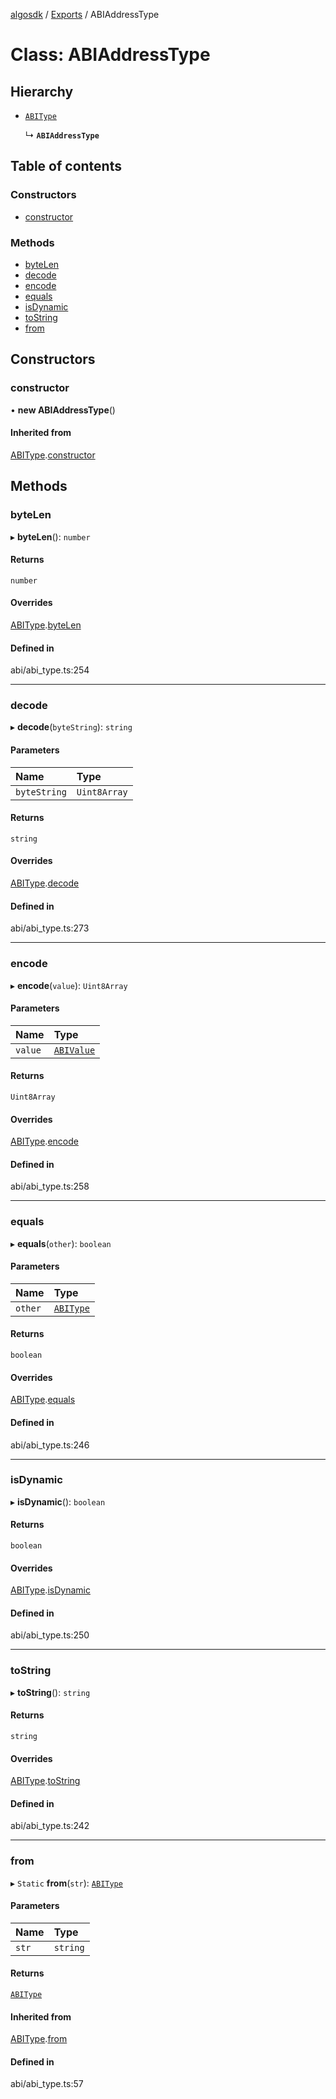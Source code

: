 [algosdk](../README.md) / [Exports](../modules.md) / ABIAddressType

# Class: ABIAddressType

## Hierarchy

- [`ABIType`](ABIType.md)

  ↳ **`ABIAddressType`**

## Table of contents

### Constructors

- [constructor](ABIAddressType.md#constructor)

### Methods

- [byteLen](ABIAddressType.md#bytelen)
- [decode](ABIAddressType.md#decode)
- [encode](ABIAddressType.md#encode)
- [equals](ABIAddressType.md#equals)
- [isDynamic](ABIAddressType.md#isdynamic)
- [toString](ABIAddressType.md#tostring)
- [from](ABIAddressType.md#from)

## Constructors

### constructor

• **new ABIAddressType**()

#### Inherited from

[ABIType](ABIType.md).[constructor](ABIType.md#constructor)

## Methods

### byteLen

▸ **byteLen**(): `number`

#### Returns

`number`

#### Overrides

[ABIType](ABIType.md).[byteLen](ABIType.md#bytelen)

#### Defined in

abi/abi_type.ts:254

___

### decode

▸ **decode**(`byteString`): `string`

#### Parameters

| Name | Type |
| :------ | :------ |
| `byteString` | `Uint8Array` |

#### Returns

`string`

#### Overrides

[ABIType](ABIType.md).[decode](ABIType.md#decode)

#### Defined in

abi/abi_type.ts:273

___

### encode

▸ **encode**(`value`): `Uint8Array`

#### Parameters

| Name | Type |
| :------ | :------ |
| `value` | [`ABIValue`](../modules.md#abivalue) |

#### Returns

`Uint8Array`

#### Overrides

[ABIType](ABIType.md).[encode](ABIType.md#encode)

#### Defined in

abi/abi_type.ts:258

___

### equals

▸ **equals**(`other`): `boolean`

#### Parameters

| Name | Type |
| :------ | :------ |
| `other` | [`ABIType`](ABIType.md) |

#### Returns

`boolean`

#### Overrides

[ABIType](ABIType.md).[equals](ABIType.md#equals)

#### Defined in

abi/abi_type.ts:246

___

### isDynamic

▸ **isDynamic**(): `boolean`

#### Returns

`boolean`

#### Overrides

[ABIType](ABIType.md).[isDynamic](ABIType.md#isdynamic)

#### Defined in

abi/abi_type.ts:250

___

### toString

▸ **toString**(): `string`

#### Returns

`string`

#### Overrides

[ABIType](ABIType.md).[toString](ABIType.md#tostring)

#### Defined in

abi/abi_type.ts:242

___

### from

▸ `Static` **from**(`str`): [`ABIType`](ABIType.md)

#### Parameters

| Name | Type |
| :------ | :------ |
| `str` | `string` |

#### Returns

[`ABIType`](ABIType.md)

#### Inherited from

[ABIType](ABIType.md).[from](ABIType.md#from)

#### Defined in

abi/abi_type.ts:57
